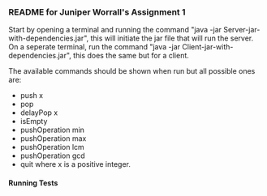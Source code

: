 ### README for Juniper Worrall's Assignment 1
Start by opening a terminal and running the command "java -jar Server-jar-with-dependencies.jar", this will initiate the jar file that will run the server.
On a seperate terminal, run the command "java -jar Client-jar-with-dependencies.jar", this does the same but for a client.

The available commands should be shown when run but all possible ones are:
* push x
* pop
* delayPop x
* isEmpty
* pushOperation min
* pushOperation max
* pushOperation lcm
* pushOperation gcd
* quit
where x is a positive integer.

#### Running Tests
